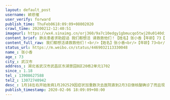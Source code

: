 ```yaml
---
layout: default_post
username: 颖悲催
user_verify: forward
publish_time: ThuFeb0618:09:09+08002020
crawl_time: 20200212-12:40:51
imageurl: https://wx4.sinaimg.cn/orj360/9a7c10edgy1gbmucqo5twj20u0140dii.jpg,https://wx1.sinaimg.cn/orj360/9a7c10edgy1gbmucr1s3oj20qs1bngu0.jpg,https://wx3.sinaimg.cn/orj360/9a7c10edgy1gbmucrkw4dj20u0140q9y.jpg
content_brief: 肺炎患者求助超话 我们都想活 请救救他们！【姓名】张小香【年龄】73【所在城市】武汉市【所在小区、社区】湖北省武汉市武昌区东湖景园B区20栋2单元1702【患病时间】1.18【联系方式】13908627588【其他紧急联系人】13072740942【病情描述】1月18左右开始发病  1月 20 25 29 因症状加重数次 ...全文
content_full_raw: 我们都想活请救救他们！<br/>【姓名】张小香<br/>【年龄】73<br/>【所在城市】武汉市<br/>【所在小区、社区】湖北省武汉市武昌区东湖景园B区20栋2单元1702<br/>【患病时间】1.18<br/>【联系方式】13908627588<br/>【其他紧急联系人】13072740942<br/>【病情描述】1月18左右开始发病1月202529因症状加重数次去医院直到2月3日做核酸确诊了而且现在拖致重症情况越来越严重医院却拒绝收院治疗难求一床位还有在旁照顾的家属有可能也已被感染但现实唯一能做的就是一家人自行隔离在家等！患者还有心脏病冠心病史求好心人救救他！<ahref='/n/央视新闻'>@央视新闻</a><ahref='/n/中国日报'>@中国日报</a><ahref='/n/武汉晚报'>@武汉晚报</a><ahref='/n/人民日报'>@人民日报</a><ahref='/n/人民网'>@人民网</a><ahref='/n/央视网'>@央视网</a><ahref='/n/央视新闻'>@央视新闻</a><ahref='/n/丁香医生'>@丁香医生</a><ahref='/n/新华网'>@新华网</a><ahref='/n/中国新闻网'>@中国新闻网</a>。<ahref='/n/热点新闻'>@热点新闻</a><ahref='/n/中国新闻周刊'>@中国新闻周刊</a><ahref='/n/24小时新闻'>@24小时新闻</a><ahref='/n/网易新闻客户端'>@网易新闻客户端</a><ahref='/n/凤凰新闻客户端'>@凤凰新闻客户端</a><ahref='/n/新京报动新闻'>@新京报动新闻</a><ahref='/n/全球头条新闻事件'>@全球头条新闻事件</a><ahref='/n/央视新闻周刊'>@央视新闻周刊</a>
status_url: https://m.weibo.cn/status/4469032113330048
name_: 张小香
age_: 73
city_: 武汉市
address_: 湖北省武汉市武昌区东湖景园B区20栋2单元1702
since_: 1.18
tel_: 13908627588
tel2_: 13072740942
desc_: 1月18左右开始发病1月202529因症状加重数次去医院直到2月3日做核酸确诊了而且现在拖致重症情况越来越严重医院却拒绝收院治疗难求一床位还有在旁照顾的家属有可能也已被感染但现实唯一能做的就是一家人自行隔离在家等！患者还有心脏病冠心病史求好心人救救他！<ahref='/n/央视新闻'>@央视新闻</a><ahref='/n/中国日报'>@中国日报</a><ahref='/n/武汉晚报'>@武汉晚报</a><ahref='/n/人民日报'>@人民日报</a><ahref='/n/人民网'>@人民网</a><ahref='/n/央视网'>@央视网</a><ahref='/n/央视新闻'>@央视新闻</a><ahref='/n/丁香医生'>@丁香医生</a><ahref='/n/新华网'>@新华网</a><ahref='/n/中国新闻网'>@中国新闻网</a>。<ahref='/n/热点新闻'>@热点新闻</a><ahref='/n/中国新闻周刊'>@中国新闻周刊</a><ahref='/n/24小时新闻'>@24小时新闻</a><ahref='/n/网易新闻客户端'>@网易新闻客户端</a><ahref='/n/凤凰新闻客户端'>@凤凰新闻客户端</a><ahref='/n/新京报动新闻'>@新京报动新闻</a><ahref='/n/全球头条新闻事件'>@全球头条新闻事件</a><ahref='/n/央视新闻周刊'>@央视新闻周刊</a>
publish_timestamp: 2020-02-06 18:09:09+08:00
---
```

